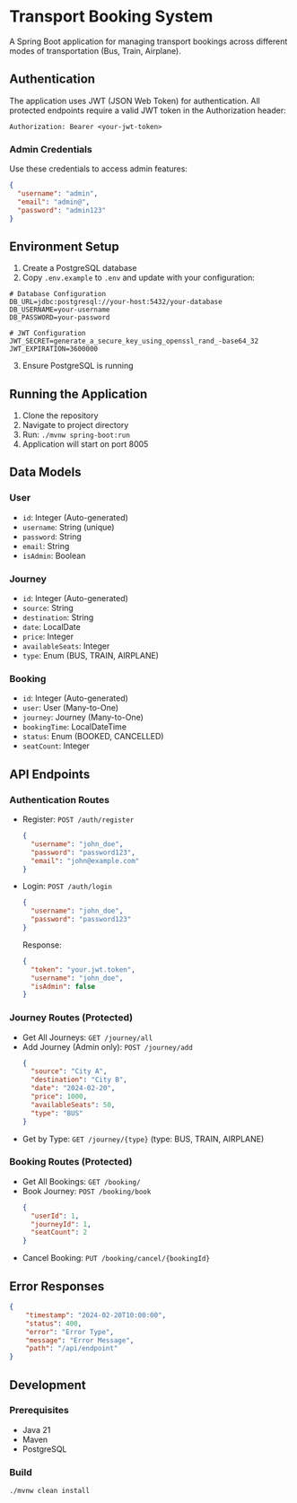 # Transport Booking System

A Spring Boot application for managing transport bookings across different modes of transportation (Bus, Train, Airplane).

## Authentication

The application uses JWT (JSON Web Token) for authentication. All protected endpoints require a valid JWT token in the Authorization header:
```
Authorization: Bearer <your-jwt-token>
```

### Admin Credentials
Use these credentials to access admin features:
```json
{
  "username": "admin",
  "email": "admin@",
  "password": "admin123"
}
```

## Environment Setup

1. Create a PostgreSQL database
2. Copy `.env.example` to `.env` and update with your configuration:
```properties
# Database Configuration
DB_URL=jdbc:postgresql://your-host:5432/your-database
DB_USERNAME=your-username
DB_PASSWORD=your-password

# JWT Configuration
JWT_SECRET=generate_a_secure_key_using_openssl_rand_-base64_32
JWT_EXPIRATION=3600000
```
3. Ensure PostgreSQL is running

## Running the Application

1. Clone the repository
2. Navigate to project directory
3. Run: `./mvnw spring-boot:run`
4. Application will start on port 8005

## Data Models

### User
- `id`: Integer (Auto-generated)
- `username`: String (unique)
- `password`: String
- `email`: String
- `isAdmin`: Boolean

### Journey
- `id`: Integer (Auto-generated)
- `source`: String
- `destination`: String
- `date`: LocalDate
- `price`: Integer
- `availableSeats`: Integer
- `type`: Enum (BUS, TRAIN, AIRPLANE)

### Booking
- `id`: Integer (Auto-generated)
- `user`: User (Many-to-One)
- `journey`: Journey (Many-to-One)
- `bookingTime`: LocalDateTime
- `status`: Enum (BOOKED, CANCELLED)
- `seatCount`: Integer

## API Endpoints

### Authentication Routes
- Register: `POST /auth/register`
  ```json
  {
    "username": "john_doe",
    "password": "password123",
    "email": "john@example.com"
  }
  ```
- Login: `POST /auth/login`
  ```json
  {
    "username": "john_doe",
    "password": "password123"
  }
  ```
  Response:
  ```json
  {
    "token": "your.jwt.token",
    "username": "john_doe",
    "isAdmin": false
  }
  ```

### Journey Routes (Protected)
- Get All Journeys: `GET /journey/all`
- Add Journey (Admin only): `POST /journey/add`
  ```json
  {
    "source": "City A",
    "destination": "City B",
    "date": "2024-02-20",
    "price": 1000,
    "availableSeats": 50,
    "type": "BUS"
  }
  ```
- Get by Type: `GET /journey/{type}` (type: BUS, TRAIN, AIRPLANE)

### Booking Routes (Protected)
- Get All Bookings: `GET /booking/`
- Book Journey: `POST /booking/book`
  ```json
  {
    "userId": 1,
    "journeyId": 1,
    "seatCount": 2
  }
  ```
- Cancel Booking: `PUT /booking/cancel/{bookingId}`

## Error Responses
```json
{
    "timestamp": "2024-02-20T10:00:00",
    "status": 400,
    "error": "Error Type",
    "message": "Error Message",
    "path": "/api/endpoint"
}
```


## Development

### Prerequisites
- Java 21
- Maven
- PostgreSQL

### Build
```bash
./mvnw clean install
```


